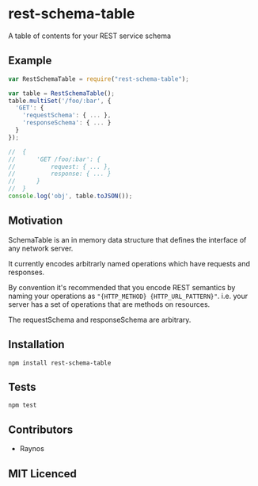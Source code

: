 # rest-schema-table

<!--
    [![build status][build-png]][build]
    [![Coverage Status][cover-png]][cover]
    [![Davis Dependency status][dep-png]][dep]
-->

<!-- [![NPM][npm-png]][npm] -->

<!-- [![browser support][test-png]][test] -->

A table of contents for your REST service schema

## Example

```js
var RestSchemaTable = require("rest-schema-table");

var table = RestSchemaTable();
table.multiSet('/foo/:bar', {
  'GET': {
    'requestSchema': { ... },
    'responseSchema': { ... }
  }
});

//  {
//      'GET /foo/:bar': {
//          request: { ... },
//          response: { ... }
//      }
//  }
console.log('obj', table.toJSON());
```

## Motivation

SchemaTable is an in memory data structure that defines the interface
    of any network server.

It currently encodes arbitrarly named operations which have
    requests and responses.

By convention it's recommended that you encode REST semantics
    by naming your operations as
    `"{HTTP_METHOD} {HTTP_URL_PATTERN}"`. i.e. your server has
    a set of operations that are methods on resources.
    
The requestSchema and responseSchema are arbitrary.

## Installation

`npm install rest-schema-table`

## Tests

`npm test`

## Contributors

 - Raynos

## MIT Licenced

  [build-png]: https://secure.travis-ci.org/Raynos/rest-schema-table.png
  [build]: https://travis-ci.org/Raynos/rest-schema-table
  [cover-png]: https://coveralls.io/repos/Raynos/rest-schema-table/badge.png
  [cover]: https://coveralls.io/r/Raynos/rest-schema-table
  [dep-png]: https://david-dm.org/Raynos/rest-schema-table.png
  [dep]: https://david-dm.org/Raynos/rest-schema-table
  [test-png]: https://ci.testling.com/Raynos/rest-schema-table.png
  [test]: https://ci.testling.com/Raynos/rest-schema-table
  [npm-png]: https://nodei.co/npm/rest-schema-table.png?stars&downloads
  [npm]: https://nodei.co/npm/rest-schema-table
